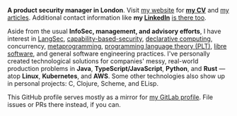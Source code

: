 **A product security manager in London**. Visit [my
website](https://volatilethunk.com) for **[my
CV](https://volatilethunk.com/louis-jackman-cv.pdf)** and [my
articles](https://volatilethunk.com/posts.html). Additional contact
information like **my [LinkedIn](https://uk.linkedin.com/in/louis-jackman)**
[is there too](https://volatilethunk.com/pages/contact.html).

Aside from the usual **InfoSec, management, and advisory efforts**, I have
interest in [LangSec](https://langsec.org/),
[capability-based-security](https://en.wikipedia.org/wiki/Capability-based_security),
[declarative computing](https://guix.gnu.org/), concurrency,
[metaprogramming](https://letoverlambda.com/), [programming language theory
(PLT)](https://en.wikipedia.org/wiki/Programming_language_theory), [libre
software](https://en.wikipedia.org/wiki/Free_software), and general software
engineering practices. I've personally created technological solutions for
companies' messy, real-world production problems in **Java**,
**TypeScript/JavaScript**, **Python**, and **Rust** — atop **Linux**,
**Kubernetes**, and **AWS**. Some other technologies also show up in personal
projects: C, Clojure, Scheme, and ELisp.

This GitHub profile serves mostly as a mirror for [my GitLab
profile](https://gitlab.com/louis.jackman). File issues or PRs there instead,
if you can.
